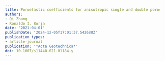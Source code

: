 ```yaml
---
title: Poroelastic coefficients for anisotropic single and double porosity media
authors:
- Qi Zhang
- Ronaldo I. Borja
date: '2021-04-01'
publishDate: '2024-12-05T17:01:37.542688Z'
publication_types:
- article-journal
publication: '*Acta Geotechnica*'
doi: 10.1007/s11440-021-01184-y
---
```

